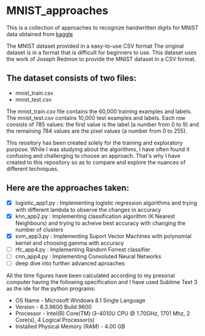 # MNIST_approaches
This is a collection of approaches to recognize handwritten digits for MNIST data obtained from [kaggle](https://www.kaggle.com/oddrationale/mnist-in-csv)

The MNIST dataset provided in a easy-to-use CSV format
The original dataset is in a format that is difficult for beginners to use. This dataset uses the work of Joseph Redmon to provide the MNIST dataset in a CSV format.

## The dataset consists of two files:

- mnist_train.csv
- mnist_test.csv

The mnist_train.csv file contains the 60,000 training examples and labels. The mnist_test.csv contains 10,000 test examples and labels.
Each row consists of 785 values: the first value is the label (a number from 0 to 9) and the remaining 784 values are the pixel values (a number from 0 to 255).

This reository has been created solely for the training and exploratory purpose. While I was studying about the algorithms, I have often found it confusing and challenging to choose an approach. That's why I have created to this repository so as to compare and explore the nuances of different techniques.

## Here are the approaches taken:

- [x] logistic_app1.py : Implementing logistic regression algorithms and trying with different lambda to observe the changes in accuracy
- [x] knn_app2.py : Implementing classification algorithm (K Nearest Neighbours) and trying to acheive best accuracy with changing the number of clusters
- [x] svm_app3.py : Implementing Suport Vector Machines with polynomial kernel and choosing gamma with accuracy
- [ ] rfc_app4.py : Implementing Random Forrest classifier
- [ ] cnn_app4.py : Implementing Convoluted Neural Networks
- [ ] deep dive into further advanced aproaches

All the time figures have been calculated according to my presonal computer having the following specification and I have used Sublime Text 3 as the ide for the python programs:

- OS Name -	Microsoft Windows 8.1 Single Language
- Version -	6.3.9600 Build 9600
- Processor - Intel(R) Core(TM) i3-4010U CPU @ 1.70GHz, 1701 Mhz, 2 Core(s), 4 Logical Processor(s)
- Installed Physical Memory (RAM) -	4.00 GB
